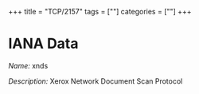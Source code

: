 +++
title = "TCP/2157"
tags = [""]
categories = [""]
+++

# IANA Data

_Name:_ xnds

_Description:_ Xerox Network Document Scan Protocol

